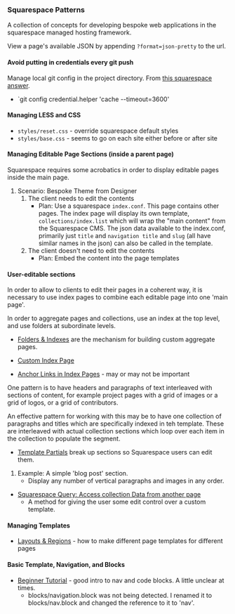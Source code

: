 ### Squarespace Patterns

A collection of concepts for developing bespoke web applications in the squarespace managed hosting framework.


View a page's available JSON by appending `?format=json-pretty` to the url.


#### Avoid putting in credentials every git push

Manage local git config in the project directory. From [this squarespace answer](https://answers.squarespace.com/questions/4565/how-can-i-avoid-credentials-typing-on-every-git-push-pull.html).

- `git config credential.helper 'cache --timeout=3600'


#### Managing LESS and CSS

- `styles/reset.css` - override squarespace default styles
- `styles/base.css` - seems to go on each site either before or after site


#### Managing Editable Page Sections (inside a parent page)

Squarespace requires some acrobatics in order to display editable pages inside the main page.

1. Scenario: Bespoke Theme from Designer
    1. The client needs to edit the contents
        - Plan: Use a squarespace `index.conf`. This page contains other pages. The index page will display its own template, `collections/index.list` which will wrap the "main content" from the Squarespace CMS. The json data available to the index.conf, primarily just `title` and `navigation title` and `slug` (all have similar names in the json) can also be called in the template.
    2. The client doesn't need to edit the contents
        - Plan: Embed the content into the page templates


#### User-editable sections

In order to allow to clients to edit their pages in a coherent way, it is necessary to use index pages to combine each editable page into one 'main page'.

In order to aggregate pages and collections, use an index at the top level, and use folders at subordinate levels.

- [Folders & Indexes](http://developers.squarespace.com/folders-indexes) are the mechanism for building custom aggregate pages.
- [Custom Index Page](https://support.squarespace.com/hc/en-us/articles/206543817-Using-the-Index-Page)
    

- [Anchor Links in Index Pages](https://support.squarespace.com/hc/en-us/articles/207842357) - may or may not be important

One pattern is to have headers and paragraphs of text interleaved with sections of content, for example project pages with a grid of images or a grid of logos, or a grid of contributors.

An effective pattern for working with this may be to have one collection of paragraphs and titles which are specifically indexed in teh template. These are interleaved with actual collection sections which loop over each item in the collection to populate the segment.

- [Template Partials](http://developers.squarespace.com/template-partials/) break up sections so Squarespace users can edit them.

1. Example: A simple 'blog post' section.
    - Display any number of vertical paragraphs and images in any order.
- [Squarespace Query: Access collection Data from another page](http://developers.squarespace.com/squarespace-query/)
    - A method for giving the user some edit control over a custom template.



#### Managing Templates

- [Layouts & Regions](http://developers.squarespace.com/layouts-regions/) - how to make different page templates for different pages



#### Basic Template, Navigation, and Blocks

- [Beginner Tutorial](http://developers.squarespace.com/beginner-tutorial/) - good intro to nav and code blocks. A little unclear at times.
    - blocks/navigation.block was not being detected. I renamed it to blocks/nav.block and changed the reference to it to 'nav'.
